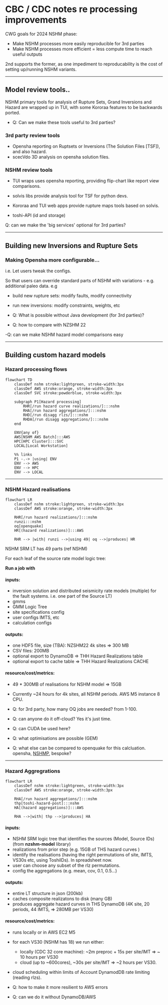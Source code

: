 
# CBC / CDC notes re processing improvements

CWG goals for 2024 NSHM phase:
 - Make NSHM processes more easily reproducible for 3rd parties
 - Make NSHM processes more efficient = less compute time to reach useful outputs

2nd supports the former, as one impediment to reproducability is the cost of setting up/running NSHM variants.

---- 
## Model review tools..

NSHM primary tools for analysis of Rupture Sets, Grand Inversions and Hazard are wrapped up in TUI, with some Kororaa features to be backwards ported.

 - Q: Can we make these tools useful to 3rd parties? 

### 3rd party review tools
 - Opensha reporting on Ruptsets or Inversions (The Solution Files [TSF]), and also hazard.
 - scecVdo 3D analysis on opensha solution files.

### NSHM review tools

 - TUI wraps uses opensha reporting, providing flip-chart like report view comparisons.

 - solvis libs provide analysis tool for TSF for python devs.

 - Kororaa and TUI web apps provide rupture maps tools based on solvis.

 - toshi-API (id and storage)

  Q: can we make the 'big services' optional for 3rd parties?

----
## Building new Inversions and Rupture Sets 

### Making Opensha more configurable...

i.e. Let users tweak the configs. 

So that users can override standard parts of NSHM with variations - e.g. additional paleo data. e.g

 - build new rupture sets: modify faults, modify connectivity
 - run new inversions: modify constraints, weights, etc

- Q: What is possible without Java development (for 3rd parties)? 

- Q: how to compare with NZSHM 22

 -Q: can we make NSHM hazard model comparisons easy

----
## Building custom hazard models

### Hazard processing flows

```mermaid
flowchart TD
    classDef nshm stroke:lightgreen, stroke-width:3px
    classDef AWS stroke:orange, stroke-width:3px
    classDef SVC stroke:powderblue, stroke-width:3px   
    
    subgraph P1[Hazard processing]
        RHR[/run hazard curve realizations/]:::nshm
        RHA[/run hazard aggregations/]:::nshm
        RHD[/run disagg rlzs/]:::nshm
        RHDA[/run disagg aggregations/]:::nshm
    end

    ENV{any of}
    AWS[NSHM AWS Batch]:::AWS
    HPC[HPC Cluster]:::SVC
    LOCAL[Local Workstation]

    %% links
    P1 -.-> |using| ENV
    ENV --> AWS
    ENV --> HPC
    ENV --> LOCAL      
```

----
### NSHM Hazard realisations

```mermaid
flowchart LR
    classDef nshm stroke:lightgreen, stroke-width:3px
    classDef AWS stroke:orange, stroke-width:3px

    RHR[/run hazard realizations/]:::nshm
    runzi:::nshm
    oq[openquake]
    HR[(hazard realizations)]:::AWS

    RHR --> |with| runzi -->|using 49| oq -->|produces| HR 
```

NSHM SRM LT has 49 parts (ref NSHM)

For each leaf of the source rate model logic tree:

**Run a job with**

#### inputs:
 - inversion solution and distributed seismicity rate models (multiple) for the fault systems. i.e. one part of the Source LT)
 - gmms
 - GMM Logic Tree
 - site specifications config
 - user configs IMTS, etc
 - calculation configs

#### outputs:
  - one HDF5 file, size (TBA): NZSHM22 4k sites => 300 MB
  - CSV files: 200MB
  - optional export to DynamoDB =>  THH Hazard Realizations table
  - optional export to cache table => THH Hazard Realizations CACHE
  
#### resource/cost/metrics:
 
 - 49 * 300MB of realisations for NSHM model => 15GB
 - Currently ~24 hours for 4k sites, all NSHM periods. AWS M5 instance 8 CPU.

 - Q: for 3rd party, how many OQ jobs are needed? from 1-100.
 - Q: can anyone do it off-cloud? Yes it's just time.
 - Q: can CUDA be used here?
 - Q: what optimisations are possible (GEM)
 - Q: what else can be compared to openquake for this calcluation. opensha, [NSHMP](https://www.usgs.gov/software/nshmp-lib), bespoke? 

----

### Hazard Aggregrations

```mermaid
flowchart LR
    classDef nshm stroke:lightgreen, stroke-width:3px
    classDef AWS stroke:orange, stroke-width:3px

    RHA[/run hazard aggregations/]:::nshm
    thp[toshi-hazard-post]:::nshm
    HA[(hazard aggregations)]:::AWS

    RHA -->|with| thp -->|produces| HA            
```

#### inputs:
 - NSHM SRM logic tree that identifies the sources (Model, Source IDs) (from **nzshm-model** library)
 - realizations from prior step (e.g. 15GB of THS hazard curves )
 - identify the realisations (having the right permutations of site, IMTS, VS30s etc, using ToshiIDs). In spreadsheet now.
 - user can choose any subset of the rlz permutations.
 - config the aggregations (e.g. mean, cov, 0.1, 0.5...)

#### outputs:
 - entire LT structure in json (200kb)
 - caches composite realizatons to disk (many GB)
 - produces aggregate hazard curves in THS DynamoDB (4K site, 20 periods, 44 IMTS, => 280MB per VS30)

#### resource/cost/metrics:
 - runs locally or in AWS EC2 M5
 - for each VS30 (NSHM has 18) we run either:
    - locally (CDC 32 core machine): ~2m preproc + 15s per site/IMT => ~ 10 hours per VS30
    - cloud (up to ~600cores), ~30s per site/IMT => ~2 hours per VS30.
 - cloud scheduling within limits of Account DynamodDB rate limiting (reading rlzs).

 - Q: how to make it more resilient to AWS errors
 - Q: can we do it without DynamoDB/AWS




